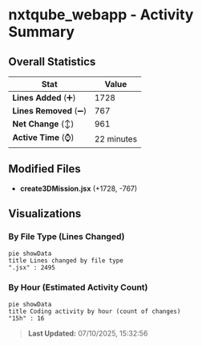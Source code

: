 # nxtqube_webapp - Activity Summary 

## Overall Statistics

| Stat                   | Value                                                             |
| ---------------------- | ----------------------------------------------------------------- |
| **Lines Added** (➕)   | 1728                                          |
| **Lines Removed** (➖) | 767                                        |
| **Net Change** (↕)    | 961                |
| **Active Time** (⌚)   | 22 minutes |


## Modified Files
- **create3DMission.jsx** (+1728, -767)

## Visualizations

### By File Type (Lines Changed)

```mermaid
pie showData
title Lines changed by file type
".jsx" : 2495
```

### By Hour (Estimated Activity Count)

```mermaid
pie showData
title Coding activity by hour (count of changes)
"15h" : 16
```


> **Last Updated:** 07/10/2025, 15:32:56